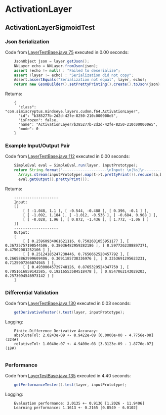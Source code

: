 # ActivationLayer
## ActivationLayerSigmoidTest
### Json Serialization
Code from [LayerTestBase.java:75](../../../../../../../../../MindsEye/src/test/java/com/simiacryptus/mindseye/layers/LayerTestBase.java#L75) executed in 0.00 seconds: 
```java
    JsonObject json = layer.getJson();
    NNLayer echo = NNLayer.fromJson(json);
    assert (echo != null) : "Failed to deserialize";
    assert (layer != echo) : "Serialization did not copy";
    Assert.assertEquals("Serialization not equal", layer, echo);
    return new GsonBuilder().setPrettyPrinting().create().toJson(json);
```

Returns: 

```
    {
      "class": "com.simiacryptus.mindseye.layers.cudnn.f64.ActivationLayer",
      "id": "b385277b-2d2d-42fe-8250-210c000000e5",
      "isFrozen": false,
      "name": "ActivationLayer/b385277b-2d2d-42fe-8250-210c000000e5",
      "mode": 0
    }
```



### Example Input/Output Pair
Code from [LayerTestBase.java:112](../../../../../../../../../MindsEye/src/test/java/com/simiacryptus/mindseye/layers/LayerTestBase.java#L112) executed in 0.00 seconds: 
```java
    SimpleEval eval = SimpleEval.run(layer, inputPrototype);
    return String.format("--------------------\nInput: \n[%s]\n--------------------\nOutput: \n%s",
      Arrays.stream(inputPrototype).map(t->t.prettyPrint()).reduce((a,b)->a+",\n"+b).get(),
      eval.getOutput().prettyPrint());
```

Returns: 

```
    --------------------
    Input: 
    [[
    	[ [ -1.048, 1.1 ], [ -0.544, -0.488 ], [ 0.396, -0.1 ] ],
    	[ [ -1.092, 1.184 ], [ -1.012, -0.536 ], [ -0.684, 0.908 ] ],
    	[ [ -0.028, 1.96 ], [ 0.872, -1.436 ], [ 1.772, -1.06 ] ]
    ]]
    --------------------
    Output: 
    [
    	[ [ 0.25960934061621116, 0.7502601055951177 ], [ 0.36725757190544506, 0.38036482959282186 ], [ 0.5977262388897371, 0.47502081252106 ] ],
    	[ [ 0.25124185247230446, 0.7656662520457792 ], [ 0.26658862999609406, 0.3691185738336976 ], [ 0.3353691295623231, 0.7125907266074945 ] ],
    	[ [ 0.49300045729748126, 0.8765329524347759 ], [ 0.7051616859142585, 0.19216553584518478 ], [ 0.8547062143029203, 0.2573094546973142 ] ]
    ]
```



### Differential Validation
Code from [LayerTestBase.java:130](../../../../../../../../../MindsEye/src/test/java/com/simiacryptus/mindseye/layers/LayerTestBase.java#L130) executed in 0.03 seconds: 
```java
    getDerivativeTester().test(layer, inputPrototype);
```
Logging: 
```
    Finite-Difference Derivative Accuracy:
    absoluteTol: 2.0243e-09 +- 8.9422e-09 [0.0000e+00 - 4.7756e-08] (324#)
    relativeTol: 1.0040e-07 +- 4.9400e-08 [3.3123e-09 - 1.8776e-07] (18#)
    
```

### Performance
Code from [LayerTestBase.java:135](../../../../../../../../../MindsEye/src/test/java/com/simiacryptus/mindseye/layers/LayerTestBase.java#L135) executed in 4.40 seconds: 
```java
    getPerformanceTester().test(layer, inputPrototype);
```
Logging: 
```
    Evaluation performance: 2.0135 +- 0.9136 [1.2026 - 11.9406]
    Learning performance: 1.1613 +- 0.2165 [0.8549 - 6.0102]
    
```

